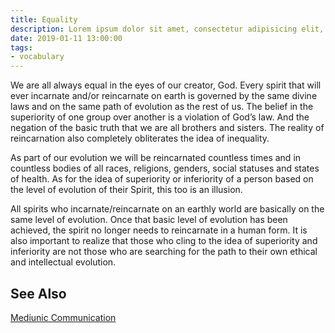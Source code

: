 ```yaml
---
title: Equality
description: Lorem ipsum dolor sit amet, consectetur adipisicing elit, sed do eiusmod tempor incididunt ut labore et dolore magna aliqua.  In vestibulum massa quis arcu lobortis tempus. Nam pretium arcu in odio vulputate luctus.
date: 2019-01-11 13:00:00
tags: 
- vocabulary
---
```


We are all always equal in the eyes of our creator, God. Every spirit that will ever incarnate and/or reincarnate on earth is governed by the same divine laws and on the same path of evolution as the rest of us. The belief in the superiority of one group over another is a violation of God’s law. And the negation of the basic truth that we are all brothers and sisters. The reality of reincarnation also completely obliterates the idea of inequality.

As part of our evolution we will be reincarnated countless times and in countless bodies of all races, religions, genders, social statuses and states of health. As for the idea of superiority or inferiority of a person based on the level of evolution of their Spirit, this too is an illusion.

All spirits who incarnate/reincarnate on an earthly world are basically on the same level of evolution. Once that basic level of evolution has been achieved, the spirit no longer needs to reincarnate in a human form. It is also important to realize that those who cling to the idea of superiority and inferiority are not those who are searching for the path to their own ethical and intellectual evolution.

## See Also
[Mediunic Communication](/spiritism/mediumship/communication)



